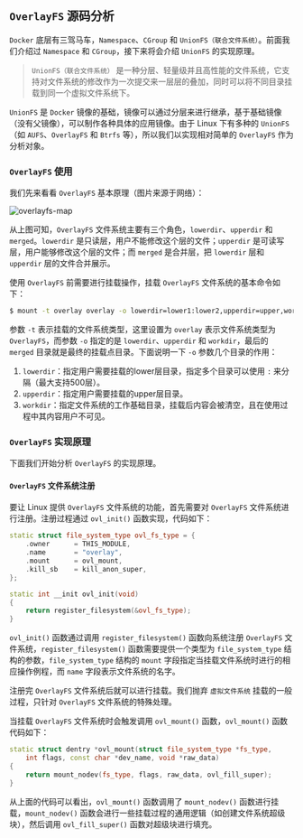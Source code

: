 ## `OverlayFS` 源码分析

`Docker` 底层有三驾马车，`Namespace`、`CGroup` 和 `UnionFS（联合文件系统）`。前面我们介绍过 `Namespace` 和 `CGroup`，接下来将会介绍 `UnionFS` 的实现原理。

> `UnionFS（联合文件系统）` 是一种分层、轻量级并且高性能的文件系统，它支持对文件系统的修改作为一次提交来一层层的叠加，同时可以将不同目录挂载到同一个虚拟文件系统下。

`UnionFS` 是 `Docker` 镜像的基础，镜像可以通过分层来进行继承，基于基础镜像（没有父镜像），可以制作各种具体的应用镜像。由于 Linux 下有多种的 `UnionFS` （如 `AUFS`、`OverlayFS` 和 `Btrfs` 等），所以我们以实现相对简单的 `OverlayFS` 作为分析对象。

### `OverlayFS` 使用

我们先来看看 `OverlayFS` 基本原理（图片来源于网络）：

![overlayfs-map](https://raw.githubusercontent.com/liexusong/linux-source-code-analyze/master/images/overlayfs-map.png)

从上图可知，`OverlayFS` 文件系统主要有三个角色，`lowerdir`、`upperdir` 和 `merged`。`lowerdir` 是只读层，用户不能修改这个层的文件；`upperdir` 是可读写层，用户能够修改这个层的文件；而 `merged` 是合并层，把 `lowerdir` 层和 `upperdir` 层的文件合并展示。

使用 `OverlayFS` 前需要进行挂载操作，挂载 `OverlayFS` 文件系统的基本命令如下：

```bash
$ mount -t overlay overlay -o lowerdir=lower1:lower2,upperdir=upper,workdir=work merged
```

参数 `-t` 表示挂载的文件系统类型，这里设置为 `overlay` 表示文件系统类型为 `OverlayFS`，而参数 `-o` 指定的是 `lowerdir`、`upperdir` 和 `workdir`，最后的 `merged` 目录就是最终的挂载点目录。下面说明一下 `-o` 参数几个目录的作用：

1. `lowerdir`：指定用户需要挂载的lower层目录，指定多个目录可以使用 `:` 来分隔（最大支持500层）。
2. `upperdir`：指定用户需要挂载的upper层目录。
3. `workdir`：指定文件系统的工作基础目录，挂载后内容会被清空，且在使用过程中其内容用户不可见。

### `OverlayFS` 实现原理

下面我们开始分析 `OverlayFS` 的实现原理。

#### `OverlayFS` 文件系统注册

要让 Linux 提供 `OverlayFS` 文件系统的功能，首先需要对 `OverlayFS` 文件系统进行注册。注册过程通过 `ovl_init()` 函数实现，代码如下：
```cpp
static struct file_system_type ovl_fs_type = {
    .owner      = THIS_MODULE,
    .name       = "overlay",
    .mount      = ovl_mount,
    .kill_sb    = kill_anon_super,
};

static int __init ovl_init(void)
{
    return register_filesystem(&ovl_fs_type);
}
```

`ovl_init()` 函数通过调用 `register_filesystem()` 函数向系统注册 `OverlayFS` 文件系统，`register_filesystem()` 函数需要提供一个类型为 `file_system_type` 结构的参数，`file_system_type` 结构的 `mount` 字段指定当挂载文件系统时进行的相应操作例程，而 `name` 字段表示文件系统的名字。

注册完 `OverlayFS` 文件系统后就可以进行挂载。我们抛弃 `虚拟文件系统` 挂载的一般过程，只针对 `OverlayFS` 文件系统的特殊处理。

当挂载 `OverlayFS` 文件系统时会触发调用 `ovl_mount()` 函数，`ovl_mount()` 函数代码如下：
```cpp
static struct dentry *ovl_mount(struct file_system_type *fs_type,
    int flags, const char *dev_name, void *raw_data)
{
    return mount_nodev(fs_type, flags, raw_data, ovl_fill_super);
}
```

从上面的代码可以看出，`ovl_mount()` 函数调用了 `mount_nodev()` 函数进行挂载，`mount_nodev()` 函数会进行一些挂载过程的通用逻辑（如创建文件系统超级块），然后调用 `ovl_fill_super()` 函数对超级块进行填充。

